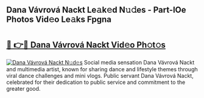 ## Dana Vávrová Nackt Le𝚊k𝚎d N𝚞𝚍es - Part-lOe Photos Vid𝚎o Le𝚊ks Fpgna

# <h2><a href="http://fb3xir.evod.top/?m=Dana+V%c3%a1vrov%c3%a1+Nackt">🔗 👉🔴 Dana Vávrová Nackt Vid𝚎o Ph𝚘t𝚘s</a></h2>

[![Dana Vávrová Nackt N𝚞d𝚎s](https://i.imgur.com/8V9OHl7.gif)](http://fb3xir.evod.top/?m=Dana+V%c3%a1vrov%c3%a1+Nackt)
Social media sensation Dana Vávrová Nackt and multimedia artist, known for sharing dance and lifestyle themes through viral dance challenges and mini vlogs. Public servant Dana Vávrová Nackt, celebrated for their dedication to public service and commitment to the greater good. 
